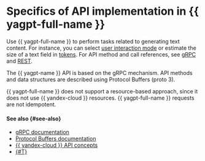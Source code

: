 # Specifics of API implementation in {{ yagpt-full-name }}

Use {{ yagpt-full-name }} to perform tasks related to generating text content. For instance, you can select [user interaction mode](../concepts/index.md#working-modes) or estimate the size of a text field in [tokens](../concepts/tokens.md). For API method and call references, see [gRPC](../text-generation/api-ref/grpc/) and [REST](../text-generation/api-ref/).

The {{ yagpt-name }} API is based on the gRPC mechanism. API methods and data structures are described using Protocol Buffers (proto 3).

{{ yagpt-full-name }} does not support a resource-based approach, since it does not use {{ yandex-cloud }} resources. {{ yagpt-full-name }} requests are not idempotent.

#### See also {#see-also}

* [gRPC documentation](https://grpc.io/docs/)
* [Protocol Buffers documentation](https://developers.google.com/protocol-buffers/docs/proto3)
* [{{ yandex-cloud }} API concepts](../../api-design-guide/concepts/general.md#resource-oriented-design)
* [{#T}](../api-ref/migration-to-v1.md)
